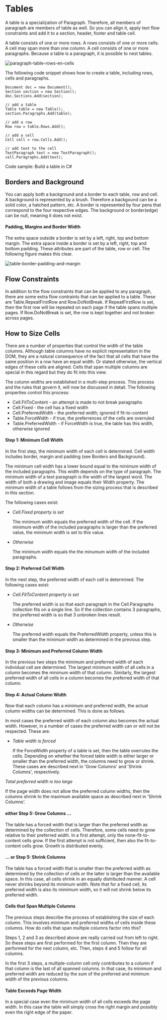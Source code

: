 # Tables

A table is a specialization of Paragraph. Therefore, all members of paragraph are members of table as well. So you can align it, apply text flow constraints and add it to a section, header, footer and table cell.


A table consists of one or more rows. A rows consists of one or more cells. A cell may span more than one column. A cell consists of one or more paragraphs. Because a table is a paragraph, it is possible to nest tables.

![paragraph-table-rows-en-cells](/guide/tallpdf/media/paragraph-table-rows-en-cells.png)

The following code snippet shows how to create a table, including rows, cells and paragraphs.

```
Document doc = new Document();
Section section = new Section();
doc.Sections.Add(section);

// add a table
Table table = new Table();
section.Paragraphs.Add(table);

// add a row
Row row = table.Rows.Add();

// add a cell
Cell cell = row.Cells.Add();

// add text to the cell
TextParagraph text = new TextParagraph();
cell.Paragraphs.Add(text);
```

Code sample: Build a table in C#

## Borders and Background

You can apply both a background and a border to each table, row and cell. A background is represented by a brush. Therefore a backgound can be a solid color, a hatched pattern, etc. A border is represented by four pens that correspond to the four respective edges. The background or border(edge) can be null, meaning it does not exist.

#### Padding, Margins and Border Width

The extra space outside a border is set by a left, right, top and bottom margin. The extra space inside a border is set by a left, right, top and bottom padding. These attributes are part of the table, row or cell. The following figure makes this clear.

![table-border-padding-and-margin](/guide/tallpdf/media/table-border-padding-and-margin.png)

## Flow Constraints

In addition to the flow constraints that can be applied to any paragraph, there are some extra flow contraints that can be applied to a table. These are Table.RepeatFirstRow and Row.DoNotBreak. If RepeatFirstRow is set, then the first row will be repeated on each page if the table spans multiple pages. If Row.DoNotBreak is set, the row is kept together and not broken across pages.

## How to Size Cells

There are a number of properties that control the width of the table columns. Although table columns have no explicit representation in the DOM, they are a natural consequence of the fact that all cells that have the same position in a row have an equal width. Or stated otherwise, the vertical edges of these cells are aligned. Cells that span multiple columns are special in this regard but they do fit into this view.

The column widths are established in a multi-step process. This process and the rules that govern it, will now be discussed in detail. The following properties control this process:
&nbsp;<ul><li>
Cell.FitToContent - an attempt is made to not break paragraphs</li><li>
Cell.Fixed - the cell has a fixed width</li><li>
Cell.PreferredWidth - the preferred width; ignored if fit-to-content</li><li>
Table.ForceWidth - if true, the preferrences of the cells are overruled</li><li>
Table.PreferredWidth - if ForceWidth is true, the table has this width, otherwise ignored</li></ul>

#### Step 1: Minimum Cell Width

In the first step, the minimum width of each cell is determined. Cell width includes border, margin and padding (see Borders and Background).

The minimum cell width has a lower bound equal to the minimum width of the included paragraphs. This width depends on the type of paragraph. The minimum width of a text paragraph is the width of the largest word. The width of both a drawing and image equals their Width property. The minimum width of a table follows from the sizing process that is described in this section.

The following cases exist:

- _Cell.Fixed property is set_

  The minimum width equals the preferred width of the cell. If the minimum width of the included paragraphs is larger than the preferred value, the minimum width is set to this value.

- _Otherwise_

  The minimum width equals the the minumum width of the included paragraphs.</li></ul>

#### Step 2: Preferred Cell Width

In the next step, the preferred width of each cell is determined. The following cases exist:

- _Cell.FitToContent property is set_

  The preferred width is so that each paragraph in the Cell.Paragraphs collection fits on a single line. So if the collection contains 3 paragraphs, the preferred width is so that 3 unbroken lines result.
  
- _Otherwise_

  The preferred width equals the PreferredWidth property, unless this is smaller than the minimum width as determined in the previous step.</li></ul>

#### Step 3: Minimum and Preferred Column Width

In the previous two steps the minimum and preferred width of each individual cell are determined. The largest minimum width of all cells in a column becomes the minimum width of that column. Similarly, the largest preferred width of all cells in a column becomes the preferred width of that column.

#### Step 4: Actual Column Width

Now that each column has a minimum and preferred width, the actual column widths can be determined. This is done as follows.

In most cases the preferred width of each column also becomes the actual width. However, in a number of cases the preferred width can or will not be respected. These are:

- _Table width is forced_

  If the ForceWidth property of a table is set, then the table overrules the cells. Depending on whether the forced table width is either larger or smaller than the preferred width, the columns need to grow or shrink. These cases are described next in 'Grow Columns' and 'Shrink Columns', respectively.

_Total preferred width is too large_

  If the page width does not allow the preferred column widths, then the columns shrink to the maximum available space as described next in 'Shrink Columns'.

#### either Step 5: Grow Columns ...

The table has a forced width that is larger than the preferred width as determined by the collection of cells. Therefore, some cells need to grow relative to their preferred width. In a first attempt, only the none-fit-to-content cells grow. If the first attempt is not sufficient, then also the fit-to-content cells grow. Growth is distributed evenly.

#### ... or Step 5: Shrink Columns

The table has a forced width that is smaller than the preferred width as determined by the collection of cells or the latter is larger than the available space. In this case, all cells shrink in an equally distributed manner. A cell never shrinks beyond its minimum width. Note that for a fixed cell, its preferred width is also its mimimum width, so it will not shrink below its preferred width.

#### Cells that Span Multiple Columns

The previous steps describe the process of establishing the size of each column. This involves minimum and preferred widths of cells inside these columns. How do cells that span multiple columns factor into this?

Steps 1, 2 and 3 as described above are really carried out from left to right. So these steps are first performed for the first column. Then they are performed for the next column, etc. Then, steps 4 and 5 follow for all columns.

In the first 3 steps, a multiple-column cell only contributes to a column if that column is the last of all spanned columns. In that case, its minimum and preferred width are reduced by the sum of the preferred and minimum width of the previous columns.

#### Table Exceeds Page Width

In a special case even the minimum width of all cells exceeds the page width. In this case the table will simply cross the right margin and possibly even the right edge of the paper.


